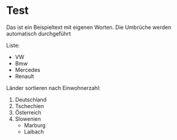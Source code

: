 # Test

Das ist ein Beispieltext mit eigenen Worten. Die Umbrüche werden automatisch durchgeführt

Liste:
* VW
* Bmw
* Mercedes
* Renault

Länder sortieren nach Einwohnerzahl:
  1. Deutschland
  2. Tschechien
  3. Österreich
  4. Slowenien
     * Marburg
     * Laibach

